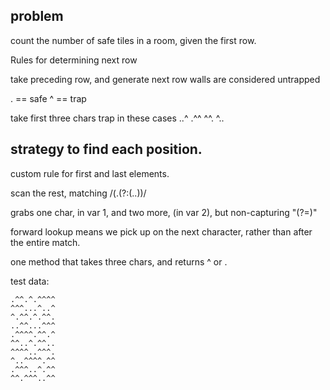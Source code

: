 ## problem ##
count the number of safe tiles in a room, given the first row.

Rules for determining next row

take preceding row, and generate next row
walls are considered untrapped

. == safe
^ == trap

take first three chars
trap in these cases
..^
.^^
^^.
^..

## strategy to find each position. ##

custom rule for first and last elements.

scan the rest, matching /(.(?:(..))/

grabs one char, in var 1, and two more, (in var 2), but non-capturing "(?=)" 

forward lookup means we pick up on the next character, rather than after the entire match.

one method that takes three chars, and returns ^ or .


test data:
```
.^^.^.^^^^
^^^...^..^
^.^^.^.^^.
..^^...^^^
.^^^^.^^.^
^^..^.^^..
^^^^..^^^.
^..^^^^.^^
.^^^..^.^^
^^.^^^..^^
```
